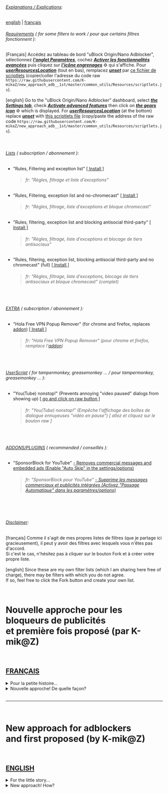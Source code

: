 ###### <ins>Explanations / Explications</ins>:  
[english](#new-approach-for-adblockersand-first-proposed-by-k-mikz) | [français](#nouvelle-approche-pour-les-bloqueurs-de-publicitéset-première-fois-proposé-par-k-mikz)<br>   

###### <ins>Requirements</ins> ( for some filters to work / pour que certains filtres fonctionnent ):
[Français] Accédez au tableau de bord "uBlock Origin/Nano Adblocker", sélectionnez <ins>***l'onglet Paramètres***</ins>, cochez <ins>***Activer les fonctionnalités avancées***</ins> puis cliquez sur <ins>***l'icône engrenages***</ins> ⚙ qui s'affiche. Pour <ins>***userResourcesLocation***</ins> (tout en bas), remplacez <ins>***unset***</ins> par [ce fichier de scriptlets](https://github.com/K-mikaZ/new_approach_adb__1st/blob/master/common_utils/Resources/scriptlets.js) (copier/coller l'adresse du code raw `https://raw.githubusercontent.com/K-mikaZ/new_approach_adb__1st/master/common_utils/Resources/scriptlets.js`).<br><br>[english] Go to the "uBlock Origin/Nano Adblocker" dashboard, select <ins>***the Settings tab***</ins>, check <ins>***Activate advanced features***</ins> then click on <ins>***the gears icon***</ins> ⚙ which is displayed. For <ins>***userResourcesLocation***</ins> (at the bottom) replace <ins>***unset***</ins> with [this scriptlets file](https://github.com/K-mikaZ/new_approach_adb__1st/blob/master/common_utils/Resources/scriptlets.js) (copy/paste the address of the raw code `https://raw.githubusercontent.com/K-mikaZ/new_approach_adb__1st/master/common_utils/Resources/scriptlets.js`).   
<br><br>

###### <ins>Lists</ins> ( subscription / abonnement ):
- "Rules, Filtering and exception list" [[ Install ]](https://subscribe.adblockplus.org/?location=https://raw.githubusercontent.com/K-mikaZ/new_approach_adb__1st/master/KmZ_filters.txt&amp;title=Rules%2C%20Filtering%20and%20exception%20list)
    > ###### *fr: "Règles, filtrage et liste d'exceptions"*
- "Rules, Filtering, exception list and no-chromecast" [[ Install ]](https://subscribe.adblockplus.org?location=https://raw.githubusercontent.com/K-mikaZ/new_approach_adb__1st/master/KmZ_filters_no-chromecast.txt&amp;title=Rules%2C%20Filtering%2C%20exception%20list%20and%20no-chromecast)
    > ###### *fr: "Règles, filtrage, liste d'exceptions et bloque chromecast"*
- "Rules, filtering, exception list and blocking antisocial third-party" [[ Install ]](https://subscribe.adblockplus.org?location=https://raw.githubusercontent.com/K-mikaZ/new_approach_adb__1st/master/KmZ_filters_with_antisocial_third-part.txt&amp;title=Rules%2C%20filtering%2C%20exception%20list%20and%20blocking%20antisocial%20third-party)
    > ###### *fr: "Règles, filtrage, liste d'exceptions et blocage de tiers antisociaux"*
- "Rules, filtering, exception list, blocking antisocial third-party and no chromecast" (full) [[ Install ]](https://subscribe.adblockplus.org?location=https://raw.githubusercontent.com/K-mikaZ/new_approach_adb__1st/master/KmZ_filters_no-chromecast_with_antisocial_third-part.txt&amp;title=Rules%2C%20filtering%2C%20exception%2C%20blocking%20antisocial%20third-party%20and%20no%20chromecast)
    > ###### *fr: "Règles, filtrage, liste d'exceptions, blocage de tiers antisociaux et bloque chromecast" (complet)*   
<br>

###### <ins>EXTRA</ins> ( subscription / abonnement ):
- "Hola Free VPN Popup Remover" (for chrome and firefox, replaces [addon](https://chrome.google.com/webstore/detail/hola-free-vpn-popup-remov/gmfaipdofemomnhpcllkoadpieibiefg)) [[ Install ]](https://subscribe.adblockplus.org?location=https%3A%2F%2Fraw.githubusercontent.com%2FK-mikaZ%2Fnew_approach_adb__1st%2Fmaster%2Fcommon_utils%2Flists%2F%E2%9C%97to_block%2Fothers%2FHola_Free_VPN_Popup_Remover.txt&amp;title=Hola%20Free%20VPN%20Popup%20Remover)
    > ###### *fr: "Hola Free VPN Popup Remover" (pour chrome et firefox, remplace l'[addon](https://chrome.google.com/webstore/detail/hola-free-vpn-popup-remov/gmfaipdofemomnhpcllkoadpieibiefg))*
<br>

###### <ins>UserScript</ins> ( for tampermonkey, greasemonkey ... / pour tampermonkey, greasemonkey ... ):
- "You(Tube) nonstop!" (Prevents annoying "video paused" dialogs from showing up) [[ go and click on raw button ]](https://github.com/K-mikaZ/new_approach_adb__1st/blob/master/common_utils/lists/✗to_block/per_sites/social/youtube/YTNonStop.user.js#bypass=true)
    > ###### *fr: "You(Tube) nonstop!" (Empêche l'affichage des boîtes de dialogue ennuyeuses "vidéo en pause") [ allez et cliquez sur le bouton raw ]*
<br>

###### <ins>ADDONS/PLUGINS</ins> ( recommended / conseillés ):
- "SponsorBlock for YouTube" [- Removes commercial messages and embedded ads (Enable "Auto Skip" in the settings/options)](https://sponsor.ajay.app)
    > ###### *fr: "SponsorBlock pour YouTube" [- Supprime les messages commerciaux et publicités intégrées (Activez "Passage Automatique" dans les paramètres/options)](https://sponsor.ajay.app)*
<br><br>

###### <ins>Disclaimer</ins>:
[français] Comme il s'agit de mes propres listes de filtres (que je partage ici gracieusement), il peut y avoir des filtres avec lesquels vous n'êtes pas d'accord.<br>Si c'est le cas, n'hésitez pas à cliquer sur le bouton Fork et à créer votre propre liste.<br><br>[english] Since these are my own filter lists (which I am sharing here free of charge), there may be filters with which you do not agree.<br>If so, feel free to click the Fork button and create your own list.

<br>

# Nouvelle approche pour les bloqueurs de publicités<br>et première fois proposé (par K-mik@Z)  
<br>

## [FRANÇAIS](#français)  
<details>
  <summary>Pour la petite histoire...</summary>

  J'ai voulu proposer (sur un [site connu de la communauté](https://github.com/collinbarrett/FilterLists)) une simple liste (non pas de blocage, mais de [redirect-rule](https://github.com/gorhill/uBlock/wiki/Static-filter-syntax#redirect-rule) automatique), pour aider au *noop\** de tous les filtres de blocages (déjà présent dans votre bloqueur de pubs, mais aussi à venir) et qui utilisais pour cela des conditions ( [!#if - !#endif](https://github.com/gorhill/uBlock/wiki/Static-filter-syntax#if-condition) ).
###### *\*noop: pour les non-initiés, équivalent à une réponse vide*.
Mais je n'ai pas rencontrer un franc succès (non pas au niveau de l'hébergeur de listes lui-même, mais plus auprès de la team ublock-origin), [voyez par vous même](https://github.com/collinbarrett/FilterLists/issues/1731). Ma démarche à été critiquée, voire raillée.<br><br>
Je n'ai jamais demandé de retoucher leurs codes, alors pourquoi tant d'hostilité. J'ai juste proposé une liste qu'il suffisait d'installer ou non.

> La règle de redirection n'est pas d'accélérer le navigateur. Elle est utilisée pour réparer les cassures, anti-adblock et faciliter la rédaction de la liste.

OK, alors pourquoi ne pas l'automatisée pour qu'elle s'applique par elle-même (plus simple pour l'écriture de filtres, non?).<br><br>Je ne suis pas codeur, et je dois justifier (par des mesures que je ne peux pas faire car je ne connais pas les outils pour) tout ce que je propose.<br>Quant à moi, je dois me contenter d'hypothèses:

> Je ne pense pas que fournir une réponse sera plus rapide que d'annuler simplement une demande de réseau.

Supposition. En effet, dans de nombreux langages informatiques, une réponse (même vide) vaut toujours mieux que pas de réponse. Cela évite de nombreuses erreurs (ou le non-retour de réponse, si attendue).<br><br>Et dans notre cas, bien souvent, `pas de réponse` = `bloqueurs` = `message "veuillez désactiver votre bloqueur de pubs"`

</details>
<details>
  <summary>Nouvelle approche! De quelle façon?</summary>
  
  Directives de pré-processeur pour les filtres:<br>J'ai décidé d'utiliser (tant que faire ce peut), les conditions ( !#if ) en partant de cet remarque:
> Les conditions prennent en charge tous les opérateurs logiques de base. - [AdguardTeam](https://github.com/AdguardTeam/AdguardBrowserExtension/issues/917#issue-282353661-permalink)

Et [contrairement à ce que pense notre ami](https://github.com/collinbarrett/FilterLists/issues/1731#issuecomment-651969310), ~~je soutiens que les conditions simple sont reconnues~~ je décide quand même de les utiliser.<br><br>Bah oui quoi! L'addon saurait bloquer des éléments, mais ne saurait pas les reconnaître avec des conditions.<br>Essayez pour voir si `google.com, *$image, *$xhr ou *$1p` ne fonctionne pas!<br>Alors pourquoi ne pourrais-t-on pas pas écrire `!#if google.com, !#if image ou !#if (xhr && 1p)` dans ce cas.<br><br>Et si tel est le cas, pourquoi ne pas demander à l'addon de reconnaître des directives basics.<br><br>Si vous n'essayez seulement que ce que vous savez, où est l'opportunité de progresser.<br>

> "Ils ne savaient pas que c'était impossible, alors ils l'ont fait." - Mark Twain

</details>  
<br>  

********************
<br>  

# New approach for adblockers<br>and first proposed (by K-mik@Z)  
<br>

## [ENGLISH](#english)  
<details>
  <summary>For the little story...</summary>

  I wanted to offer (on a [site known to the community](https://github.com/collinbarrett/FilterLists)) a simple list (not of blocking, but automatic [redirect-rule](https://github.com/gorhill/uBlock/wiki/Static-filter-syntax#redirect-rule)), to help the *noop\** of all blocking filters (already present in your ad blocker, but also to come) and which used for that conditions ([!#if - !#endif](https://github.com/gorhill/uBlock/wiki/Static-filter-syntax#if-condition)).
###### *\*noop: for the uninitiated, equivalent to an empty response*.
But I did not meet a great success (not at the level of the list host itself, but more with the ublock-origin team), [see for yourself](https://github.com/collinbarrett/FilterLists/issues/1731). My approach has been criticized, even mocked.<br><br>
I never asked to touch up their codes, so why so much hostility. I just proposed a list whether to install or not.

> The redirect rule is not to speed up the browser. It is used to repair breaks, anti-adblock and to facilitate the drafting of the list.

OK, so why not automate it so that it applies by itself (easier to write filters, right?).<br><br>I'm not a coder, and I have to justify (by measures that I can not do because I do not know the tools for) everything I offer.<br>As for me, I have to settle for assumptions:

> I don't think that providing a response will be faster than simply canceling a network request.

Assumption. Indeed, in many computer languages, a response (even empty) is always better than no response. This avoids many errors (or non-return of response, if expected).<br><br>And in our case, very often, `no response` = `blockers` = `message "please deactivate your ad blocker"`

    
</details>
<details>
  <summary>New approach! How?</summary>
  
  Pre-processor directives for filters:<br>I have decided to use (as much as I can) the conditions ( !#if ) starting from this remark:
> The conditions support all the basic logical operators. - [AdguardTeam](https://github.com/AdguardTeam/AdguardBrowserExtension/issues/917#issue-282353661-permalink)

And [contrary to what our friend thinks](https://github.com/collinbarrett/FilterLists/issues/1731#issuecomment-651969310), ~~I maintain that the simple conditions are recognized~~ I still decide to use them.<br><br>Well yes what! The addon could block elements, but would not recognize them with conditions.<br>Try to see if `google.com, *$image, *$xhr or *$1p` is not working!<br>So why can't we write `!#if google.com, !#if image or !#if (xhr && 1p)` in this case.<br><br>And if that's the case, why not ask the addon to recognize basic directives.<br><br>And if you only try what you know, where is the opportunity to progress.<br>

> "They didn't know it was impossible, so they did it." - Mark Twain

</details>
